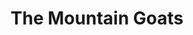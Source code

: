 ---
title: "The Mountain Goats"
summary: "The Mountain Goats are an American indie folk band formed in Claremont, California by singer-songwriter John Darnielle. For many years, the sole member of the Mountain Goats was Darnielle, despite the plural moniker. Although he remains the core member of the band, he has worked with a variety of collaborators over time. Throughout the 1990s, the Mountain Goats were known for producing low-fidelity home recordings and releasing recordings in cassette or vinyl 7” formats. Since 2002, the Mountain Goats have recorded studio albums with a full band. The band is currently based in Durham, North Carolina. Line-ups: 1991-1996: John Darnielle and Rachel Ware. 2002-2007: John Darnielle and Peter Hughes. 2007-2015: John Darnielle, Peter Hughes, Jon Wurster. 2015-present: John Darnielle, Peter Hughes, Jon Wuster, Matt Douglas. Occasional members 1991-1995: Sarah Arslanian, Amy Piatt, and Rosanne Lindley. Occasional members 1995-present: Franklin Bruno, Erik Friedlander, John Vanderslice."
image: "the-mountain-goats.jpg"
apple_music_artist_url: "https://music.apple.com/gb/artist/the-mountain-goats/4978336"
---